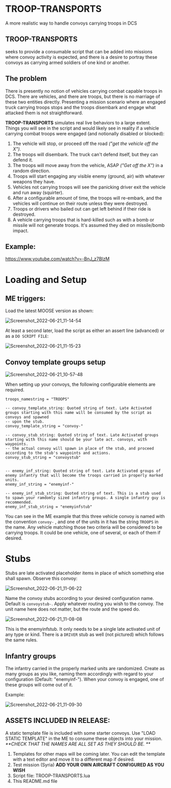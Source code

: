 # TROOP-TRANSPORTS
A more realistic way to handle convoys carrying troops in DCS

## TROOP-TRANSPORTS
seeks to provide a consumable script that can be added into missions where convoy activity is expected, and there is a desire to portray these convoys as carrying armed soldiers of one kind or another. 

## The problem 
There is presently no notion of vehicles carrying combat capable troops in DCS. There are vehicles, and there are troops, but there is no marriage of these two entities directly. Presenting a mission scenario where an engaged truck carrying troops stops and the troops disembark and engage what attacked them is not straightforward.  

**TROOP-TRANSPORTS** simulates real live behaviors to a large extent. Things you will see in the script and would likely see in reality if a vehicle carrying combat troops were engaged (and notionally disabled or blocked):

1. The vehicle will stop, or proceed off the road _("get the vehicle off the X")._
2. The troops will disembark. The truck can't defend itself, but they can defend it.
3. The troops will move away from the vehicle, ASAP _("Get off the X")_ in a random direction.
4. Troops will start engaging any visible enemy (ground, air) with whatever weapons they have.
5. Vehicles not carrying troops will see the panicking driver exit the vehicle and run away (squirter). 
6. After a configurable amount of time, the troops will re-embark, and the vehicles will continue on their route unless they were destroyed.
7. Troops or drivers who bailed out can get left behind if their ride is destroyed. 
8. A vehicle carrying troops that is hard-killed such as with a bomb or missile will not generate troops. It's assumed they died on missile/bomb impact.

## Example:

https://www.youtube.com/watch?v=-BnJ_z7BlzM

# Loading and Setup

## ME triggers:

Load the latest MOOSE version as shown:

![Screenshot_2022-06-21_11-14-54](https://user-images.githubusercontent.com/32640017/174848241-55a4ecfe-397f-486d-98ad-5ee5ecce7dee.png)

At least a second later, load the script as either an assert line (advanced) or as a `DO SCRIPT FILE`: 

![Screenshot_2022-06-21_11-15-23](https://user-images.githubusercontent.com/32640017/174848438-a110fe47-d60e-4958-b480-e6d55a33b2f3.png)


## Convoy template groups setup

![Screenshot_2022-06-21_10-57-48](https://user-images.githubusercontent.com/32640017/174844685-d9ddd569-5044-476d-a7ef-3d5bfa38a611.png)

When setting up your convoys, the following configurable elements are required.

```-- troops_namestring: Quoted string of text that if in the unit name, will cause that unit to have troops spawn from it.
troops_namestring = "TROOPS"

-- convoy_template_string: Quoted string of text. Late Activated groups starting with this name will be consumed by the script as convoys and spawned
-- upon the stub.
convoy_template_string = "convoy-"

-- convoy_stub_string: Quoted string of text. Late Activated groups starting with this name should be your late act. convoys, with waypoints.
-- the actual convoy will spawn in place of the stub, and proceed according to the stub's waypoints and actions.
convoy_stub_string = "convoystub"


-- enemy_inf_string: Quoted string of text. Late Activated groups of enemy infantry that will become the troops carried in properly marked units.
enemy_inf_string = "enemyinf-"

-- enemy_inf_stub_string: Quoted string of text. This is a stub used to spawn your ramdomly sized infantry groups. A single infantry guy is recommended. 
enemy_inf_stub_string = "enemyinfstub"
```


You can see in the ME example that this three vehicle convoy is named with the convention `convoy-` , and one of the units in it has the string  `TROOPS` in the name.  Any vehicle matching those two criteria will be considered to be carrying troops. It could be one vehicle, one of several, or each of them if desired.

# Stubs

Stubs are late activated placeholder items in place of which something else shall spawn. Observe this convoy:

![Screenshot_2022-06-21_11-06-22](https://user-images.githubusercontent.com/32640017/174846340-ea84892b-52dc-4e41-9de5-6e92033d17c6.png)



Name the convoy stubs according to your desired configuration name. Default is `convoystub-`. Apply whatever routing you wish to the convoy. The unit name here does not matter, but the route and the speed do.  


![Screenshot_2022-06-21_11-08-08](https://user-images.githubusercontent.com/32640017/174846676-427249aa-6bc6-4723-8cd4-f625ea1d6c6f.png)

This is the enemyinfstub.  It only needs to be a single late activated unit of any type or kind. There is a `DRIVER` stub as well (not pictured) which follows the same rules.


 ## Infantry groups
 
 The infantry carried in the properly marked units are randomized.  Create as many groups as you like, naming them accordingly with regard to your configuration (Default: "enemyinf-"). When your convoy is engaged, one of these groups will come out of it.
 
 Example:
 
 ![Screenshot_2022-06-21_11-09-30](https://user-images.githubusercontent.com/32640017/174847345-9d059806-d784-4410-ab87-e0fbe12d800f.png)


## ASSETS INCLUDED IN RELEASE:

A static template file is included with some starter convoys. Use "LOAD STATIC TEMPLATE" in the ME to consume these objects into your mission. _**CHECK THAT THE NAMES ARE ALL SET AS THEY SHOULD BE. 
**_

1. Templates for other maps will be coming later. You can edit the template with a text editor and move it to a different map if desired.
2. Test mission (Syria) **ADD YOUR OWN AIRCRAFT CONFIGURED AS YOU WISH**
3. Script file: TROOP-TRANSPORTS.lua
4. This README.md file





